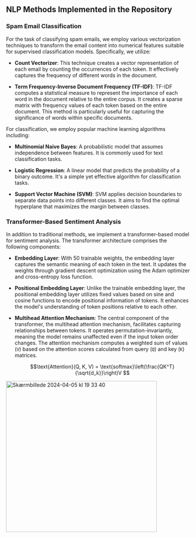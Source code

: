 ## NLP Methods Implemented in the Repository

### Spam Email Classification

For the task of classifying spam emails, we employ various vectorization techniques to transform the email content into numerical features suitable for supervised classification models. Specifically, we utilize:

- **Count Vectorizer**: This technique creates a vector representation of each email by counting the occurrences of each token. It effectively captures the frequency of different words in the document.
  
- **Term Frequency-Inverse Document Frequency (TF-IDF)**: TF-IDF computes a statistical measure to represent the importance of each word in the document relative to the entire corpus. It creates a sparse matrix with frequency values of each token based on the entire document. This method is particularly useful for capturing the significance of words within specific documents.

For classification, we employ popular machine learning algorithms including:

- **Multinomial Naive Bayes**: A probabilistic model that assumes independence between features. It is commonly used for text classification tasks.
  
- **Logistic Regression**: A linear model that predicts the probability of a binary outcome. It's a simple yet effective algorithm for classification tasks.
  
- **Support Vector Machine (SVM)**: SVM applies decision boundaries to separate data points into different classes. It aims to find the optimal hyperplane that maximizes the margin between classes.

### Transformer-Based Sentiment Analysis

In addition to traditional methods, we implement a transformer-based model for sentiment analysis. The transformer architecture comprises the following components:

- **Embedding Layer**: With 50 trainable weights, the embedding layer captures the semantic meaning of each token in the text. It updates the weights through gradient descent optimization using the Adam optimizer and cross-entropy loss function.
  
- **Positional Embedding Layer**: Unlike the trainable embedding layer, the positional embedding layer utilizes fixed values based on sine and cosine functions to encode positional information of tokens. It enhances the model's understanding of token positions relative to each other.
  
- **Multihead Attention Mechanism**: The central component of the transformer, the multihead attention mechanism, facilitates capturing relationships between tokens. It operates permutation-invariantly, meaning the model remains unaffected even if the input token order changes. The attention mechanism computes a weighted sum of values (`V`) based on the attention scores calculated from query (`Q`) and key (`K`) matrices.

  ```math
  \text{Attention}(Q, K, V) = \text{softmax}\left(\frac{QK^T}{\sqrt{d_k}}\right)V

<img width="413" alt="Skærmbillede 2024-04-05 kl  19 33 40" src="https://github.com/josephmargaryan/NLP/assets/126695370/e1ebf5b2-8159-4434-a3b1-3e8d2383e44a">
